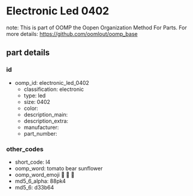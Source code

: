 # Electronic Led 0402  

note: This is part of OOMP the Oopen Organization Method For Parts. For more details: https://github.com/oomlout/oomp_base

##  part details





### id
* oomp_id: electronic_led_0402
  * classification: electronic
  * type: led
  * size: 0402
  * color: 
  * description_main: 
  * description_extra: 
  * manufacturer: 
  * part_number: 

### other_codes
* short_code: l4
* oomp_word: tomato bear sunflower
* oomp_word_emoji :tomato: :bear: :sunflower:
* md5_6_alpha: 88pk4
* md5_6: d33b64